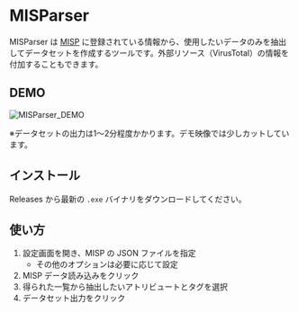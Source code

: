 # MISParser

MISParser は [MISP](https://www.misp-project.org/) に登録されている情報から、使用したいデータのみを抽出してデータセットを作成するツールです。外部リソース（VirusTotal）の情報を付加することもできます。

## DEMO

![MISParser_DEMO](images/MISParser_DEMO.gif)

※データセットの出力は1〜2分程度かかります。デモ映像では少しカットしています。

## インストール

Releases から最新の `.exe` バイナリをダウンロードしてください。

## 使い方

1. 設定画面を開き、MISP の JSON ファイルを指定
   - その他のオプションは必要に応じて設定
2. MISP データ読み込みをクリック
3. 得られた一覧から抽出したいアトリビュートとタグを選択
4. データセット出力をクリック

